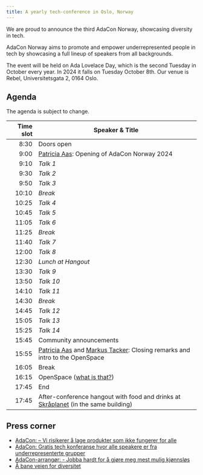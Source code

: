 ```yaml
---
title: A yearly tech-conference in Oslo, Norway
---
```


We are proud to announce the third AdaCon Norway,
showcasing diversity in tech.

AdaCon Norway aims to promote and empower underrepresented people in tech by
showcasing a full lineup of speakers from all backgrounds.

The event will be held on Ada Lovelace Day, which is the second
Tuesday in October every year. In 2024 it falls on Tuesday October 8th. Our
venue is Rebel, Universitetsgata 2, 0164 Oslo.

## Agenda

The agenda is subject to change.

| Time slot | Speaker & Title                                                                                                               |
| --------: | ----------------------------------------------------------------------------------------------------------------------------- |
|      8:30 | Doors open                                                                                                                    |
|      9:00 | [Patricia Aas](/speaker/patricia-aas): Opening of AdaCon Norway 2024                                                          |
|      9:10 | _Talk 1_                                                                                                                      |
|      9:30 | _Talk 2_                                                                                                                      |
|      9:50 | _Talk 3_                                                                                                                      |
|     10:10 | _Break_                                                                                                                       |
|     10:25 | _Talk 4_                                                                                                                      |
|     10:45 | _Talk 5_                                                                                                                      |
|     11:05 | _Talk 6_                                                                                                                      |
|     11:25 | _Break_                                                                                                                       |
|     11:40 | _Talk 7_                                                                                                                      |
|     12:00 | _Talk 8_                                                                                                                      |
|     12:30 | _Lunch at Hangout_                                                                                                            |
|     13:30 | _Talk 9_                                                                                                                      |
|     13:50 | _Talk 10_                                                                                                                     |
|     14:10 | _Talk 11_                                                                                                                     |
|     14:30 | _Break_                                                                                                                       |
|     14:45 | _Talk 12_                                                                                                                     |
|     15:05 | _Talk 13_                                                                                                                     |
|     15:25 | _Talk 14_                                                                                                                     |
|     15:45 | Community announcements                                                                                                       |
|     15:55 | [Patricia Aas](/speaker/patricia-aas) and [Markus Tacker](/speaker/markus-tacker): Closing remarks and intro to the OpenSpace |
|     16:05 | Break                                                                                                                         |
|     16:15 | OpenSpace ([what is that?](https://www.liberatingstructures.com/25-open-space-technology/))                                   |
|     17:45 | End                                                                                                                           |
|     17:45 | After-conference hangout with food and drinks at [Skråplanet](https://skraplanet.no/) (in the same building)                  |

## Press corner

- [AdaCon: – Vi risikerer å lage produkter som ikke fungerer for alle](https://www.kode24.no/artikkel/adacon-vi-risikerer-a-lage-produkter-som-ikke-fungerer-for-alle/80323051)
- [AdaCon: Gratis tech konferanse hvor alle speakere er fra underrepresenterte grupper](https://adacon.no/announcing-adacon-2023-no/)
- [AdaCon-arrangør: - Jobba hardt for å gjøre meg mest mulig kjønnsløs](https://www.kode24.no/artikkel/adacon-arrangor-jobba-hardt-for-a-gjore-meg-mest-mulig-kjonnslos/80137380)
- [Å bane veien for diversitet](https://www.aplia.no/blogg/a-bane-veien-for-diversitet/)

